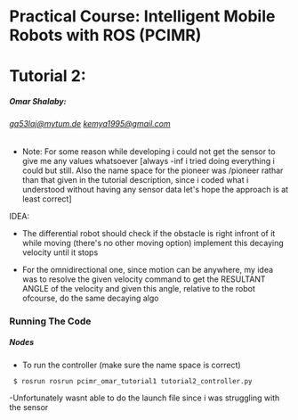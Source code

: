 # Practical Course: Intelligent Mobile Robots with ROS (PCIMR)




# Tutorial 2:
##### Omar Shalaby: 
###### ga53laj@mytum.de kemya1995@gmail.com

  - Note: For some reason while developing i could not get the sensor to give me any values whatsoever [always -inf i tried doing everything i could but still. Also the name space for the pioneer was /pioneer rathar than that given in the tutorial description, since i coded what i understood without having any sensor data let's hope the approach is at least correct]

  


IDEA:
 - The differential robot should check if the obstacle is right infront of it while moving (there's no other moving option) implement this decaying velocity until it stops

 - For the omnidirectional one, since motion can be anywhere, my idea was to resolve the given velocity command to get the RESULTANT ANGLE of the velocity and given this angle, relative to the robot ofcourse, do the same decaying algo


### Running The Code


##### Nodes
- To run the controller (make sure the name space is correct)
```
 $ rosrun rosrun pcimr_omar_tutorial1 tutorial2_controller.py
```
-Unfortunately wasnt able to do the launch file since i was struggling with the sensor

